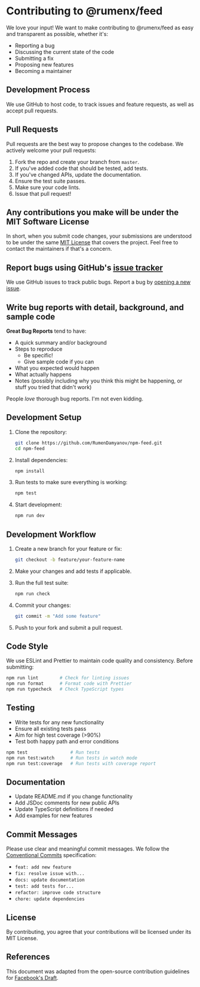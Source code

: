 # Contributing to @rumenx/feed

We love your input! We want to make contributing to @rumenx/feed as easy and transparent as possible, whether it's:

- Reporting a bug
- Discussing the current state of the code
- Submitting a fix
- Proposing new features
- Becoming a maintainer

## Development Process

We use GitHub to host code, to track issues and feature requests, as well as accept pull requests.

## Pull Requests

Pull requests are the best way to propose changes to the codebase. We actively welcome your pull requests:

1. Fork the repo and create your branch from `master`.
2. If you've added code that should be tested, add tests.
3. If you've changed APIs, update the documentation.
4. Ensure the test suite passes.
5. Make sure your code lints.
6. Issue that pull request!

## Any contributions you make will be under the MIT Software License

In short, when you submit code changes, your submissions are understood to be under the same [MIT License](http://choosealicense.com/licenses/mit/) that covers the project. Feel free to contact the maintainers if that's a concern.

## Report bugs using GitHub's [issue tracker](https://github.com/RumenDamyanov/npm-feed/issues)

We use GitHub issues to track public bugs. Report a bug by [opening a new issue](https://github.com/RumenDamyanov/npm-feed/issues/new).

## Write bug reports with detail, background, and sample code

**Great Bug Reports** tend to have:

- A quick summary and/or background
- Steps to reproduce
  - Be specific!
  - Give sample code if you can
- What you expected would happen
- What actually happens
- Notes (possibly including why you think this might be happening, or stuff you tried that didn't work)

People _love_ thorough bug reports. I'm not even kidding.

## Development Setup

1. Clone the repository:

   ```bash
   git clone https://github.com/RumenDamyanov/npm-feed.git
   cd npm-feed
   ```

2. Install dependencies:

   ```bash
   npm install
   ```

3. Run tests to make sure everything is working:

   ```bash
   npm test
   ```

4. Start development:
   ```bash
   npm run dev
   ```

## Development Workflow

1. Create a new branch for your feature or fix:

   ```bash
   git checkout -b feature/your-feature-name
   ```

2. Make your changes and add tests if applicable.

3. Run the full test suite:

   ```bash
   npm run check
   ```

4. Commit your changes:

   ```bash
   git commit -m "Add some feature"
   ```

5. Push to your fork and submit a pull request.

## Code Style

We use ESLint and Prettier to maintain code quality and consistency. Before submitting:

```bash
npm run lint        # Check for linting issues
npm run format      # Format code with Prettier
npm run typecheck   # Check TypeScript types
```

## Testing

- Write tests for any new functionality
- Ensure all existing tests pass
- Aim for high test coverage (>90%)
- Test both happy path and error conditions

```bash
npm test                # Run tests
npm run test:watch      # Run tests in watch mode
npm run test:coverage   # Run tests with coverage report
```

## Documentation

- Update README.md if you change functionality
- Add JSDoc comments for new public APIs
- Update TypeScript definitions if needed
- Add examples for new features

## Commit Messages

Please use clear and meaningful commit messages. We follow the [Conventional Commits](https://www.conventionalcommits.org/) specification:

- `feat: add new feature`
- `fix: resolve issue with...`
- `docs: update documentation`
- `test: add tests for...`
- `refactor: improve code structure`
- `chore: update dependencies`

## License

By contributing, you agree that your contributions will be licensed under its MIT License.

## References

This document was adapted from the open-source contribution guidelines for [Facebook's Draft](https://github.com/facebook/draft-js/blob/a9316a723f9e918afde44dea68b5f9f39b7d9b00/CONTRIBUTING.md).
